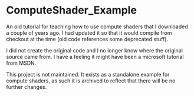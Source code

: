 # ComputeShader_Example

An old tutorial for teaching how to use compute shaders that I downloaded a couple of years ago. I had updated it so that it would compile from checkout at the time (old code references some deprecated stuff).


I did not create the original code and I no longer know where the original source came from. I have a feeling it might have been a microsoft tutorial from MSDN.

This project is not maintained. It exists as a standalone example for compute shaders, as such it is archived to reflect that there will be no further changes.
